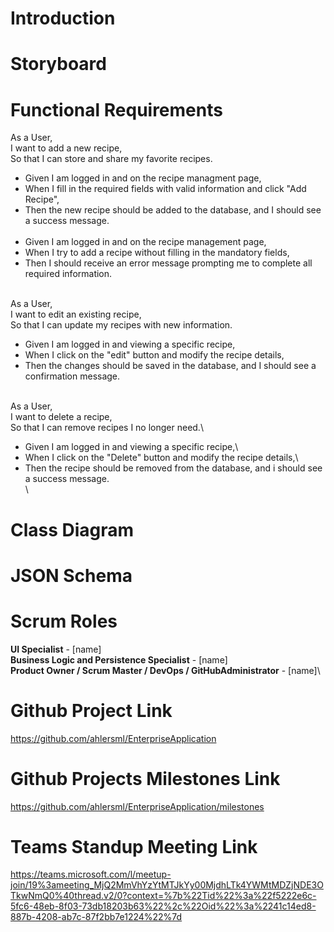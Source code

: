 # Introduction


# Storyboard


# Functional Requirements
  As a User,\
  I want to add a new recipe,\
  So that I can store and share my favorite recipes.
  * Given I am logged in and on the recipe managment page,
  * When I fill in the required fields with valid information and click "Add Recipe",
  * Then the new recipe should be added to the database, and I should see a success message.
    <br>
    <br>
  * Given I am logged in and on the recipe management page,
  * When I try to add a recipe without filling in the mandatory fields,
  * Then I should receive an error message prompting me to complete all required information.

   \
  As a User,\
  I want to edit an existing recipe,\
  So that I can update my recipes with new information.
  * Given I am logged in and viewing a specific recipe,
  * When I click on the "edit" button and modify the recipe details,
  * Then the changes should be saved in the database, and I should see a confirmation message.

  \
  As a User,\
  I want to delete a recipe,\
  So that I can remove recipes I no longer need.\
  * Given I am logged in and viewing a specific recipe,\
  * When I click on the "Delete" button and modify the recipe details,\
  * Then the recipe should be removed from the database, and i should see a success message.\
  \

# Class Diagram


# JSON Schema


# Scrum Roles

**UI Specialist** - [name]\
**Business Logic and Persistence Specialist** - [name]\
**Product Owner / Scrum Master / DevOps / GitHubAdministrator** - [name]\


# Github Project Link
https://github.com/ahlersml/EnterpriseApplication

# Github Projects Milestones Link
https://github.com/ahlersml/EnterpriseApplication/milestones

# Teams Standup Meeting Link
https://teams.microsoft.com/l/meetup-join/19%3ameeting_MjQ2MmVhYzYtMTJkYy00MjdhLTk4YWMtMDZjNDE3OTkwNmQ0%40thread.v2/0?context=%7b%22Tid%22%3a%22f5222e6c-5fc6-48eb-8f03-73db18203b63%22%2c%22Oid%22%3a%2241c14ed8-887b-4208-ab7c-87f2bb7e1224%22%7d
